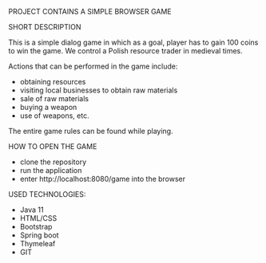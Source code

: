 PROJECT CONTAINS A SIMPLE BROWSER GAME

SHORT DESCRIPTION

This is a simple dialog game in which as a goal, player has to gain 100 coins to win the game.
We control a Polish resource trader in medieval times.

Actions that can be performed in the game include:
 - obtaining resources
 - visiting local businesses to obtain raw materials
 - sale of raw materials
 - buying a weapon
 - use of weapons, etc.

The entire game rules can be found while playing.

HOW TO OPEN THE GAME
- clone the repository
- run the application
- enter http://localhost:8080/game into the browser

USED TECHNOLOGIES:

- Java 11
- HTML/CSS
- Bootstrap
- Spring boot
- Thymeleaf
- GIT



